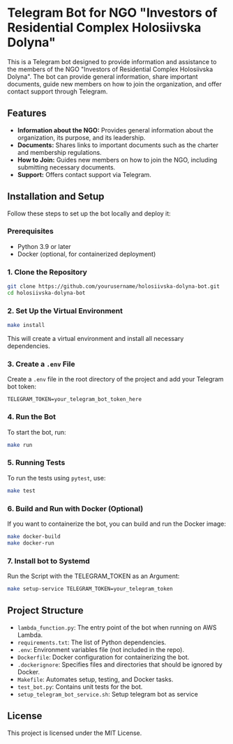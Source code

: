 
# Telegram Bot for NGO "Investors of Residential Complex Holosiivska Dolyna"

This is a Telegram bot designed to provide information and assistance to the members of the NGO "Investors of Residential Complex Holosiivska Dolyna". The bot can provide general information, share important documents, guide new members on how to join the organization, and offer contact support through Telegram.

## Features

- **Information about the NGO:** Provides general information about the organization, its purpose, and its leadership.
- **Documents:** Shares links to important documents such as the charter and membership regulations.
- **How to Join:** Guides new members on how to join the NGO, including submitting necessary documents.
- **Support:** Offers contact support via Telegram.

## Installation and Setup

Follow these steps to set up the bot locally and deploy it:

### Prerequisites

- Python 3.9 or later
- Docker (optional, for containerized deployment)

### 1. Clone the Repository

```bash
git clone https://github.com/yourusername/holosiivska-dolyna-bot.git
cd holosiivska-dolyna-bot
```

### 2. Set Up the Virtual Environment

```bash
make install
```

This will create a virtual environment and install all necessary dependencies.

### 3. Create a `.env` File

Create a `.env` file in the root directory of the project and add your Telegram bot token:

```
TELEGRAM_TOKEN=your_telegram_bot_token_here
```

### 4. Run the Bot

To start the bot, run:

```bash
make run
```

### 5. Running Tests

To run the tests using `pytest`, use:

```bash
make test
```

### 6. Build and Run with Docker (Optional)

If you want to containerize the bot, you can build and run the Docker image:

```bash
make docker-build
make docker-run
```

### 7. Install bot to Systemd

Run the Script with the TELEGRAM_TOKEN as an Argument:

```bash
make setup-service TELEGRAM_TOKEN=your_telegram_token
```

## Project Structure

- `lambda_function.py`: The entry point of the bot when running on AWS Lambda.
- `requirements.txt`: The list of Python dependencies.
- `.env`: Environment variables file (not included in the repo).
- `Dockerfile`: Docker configuration for containerizing the bot.
- `.dockerignore`: Specifies files and directories that should be ignored by Docker.
- `Makefile`: Automates setup, testing, and Docker tasks.
- `test_bot.py`: Contains unit tests for the bot.
- `setup_telegram_bot_service.sh`: Setup telegram bot as service

## License

This project is licensed under the MIT License.
